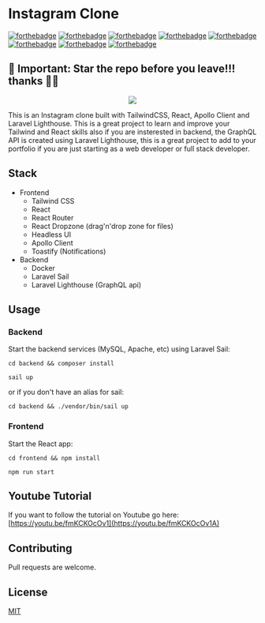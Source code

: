 # Instagram Clone

[![forthebadge](https://forthebadge.com/images/badges/fuck-it-ship-it.svg)](https://forthebadge.com)
[![forthebadge](https://forthebadge.com/images/badges/built-with-resentment.svg)](https://forthebadge.com)
[![forthebadge](https://forthebadge.com/images/badges/uses-css.svg)](https://forthebadge.com)
[![forthebadge](https://forthebadge.com/images/badges/powered-by-coffee.svg)](https://forthebadge.com)
[![forthebadge](https://forthebadge.com/images/badges/compatibility-emacs.svg)](https://forthebadge.com)
[![forthebadge](https://forthebadge.com/images/badges/you-didnt-ask-for-this.svg)](https://forthebadge.com)
[![forthebadge](https://forthebadge.com/images/badges/uses-css.svg)](https://forthebadge.com)
[![forthebadge](https://forthebadge.com/images/badges/ctrl-c-ctrl-v.svg)](https://forthebadge.com)
<h2>🛑 Important: Star the repo before you leave!!! thanks 🙏🏽 </h2>

<p align="center">
<a href="https://youtu.be/fmKCKOcOv1A"><img src="https://i.imgur.com/AWbBf1W.png"></a> 
</p>

This is an Instagram clone built with TailwindCSS, React, Apollo Client and Laravel Lighthouse. This is a great project to learn and improve your Tailwind and React skills also if you are insterested in backend, the GraphQL API is created using Laravel Lighthouse, this is a great project to add to your portfolio if you are just starting as a web developer or full stack developer.

## Stack
 - Frontend
    - Tailwind CSS
    - React 
    - React Router
    - React Dropzone (drag'n'drop zone for files)
    - Headless UI
    - Apollo Client
    - Toastify (Notifications)
  - Backend
    - Docker
    - Laravel Sail
    - Laravel Lighthouse (GraphQL api)

## Usage

### Backend

Start the backend services (MySQL, Apache, etc) using Laravel Sail:

`cd backend && composer install`

`sail up`

or if you don't have an alias for sail:

`cd backend && ./vendor/bin/sail up`

### Frontend

Start the React app:

`cd frontend && npm install`

`npm run start`

## Youtube Tutorial

If you want to follow the tutorial on Youtube go here: [https://youtu.be/fmKCKOcOv1](https://youtu.be/fmKCKOcOv1A)

## Contributing

Pull requests are welcome.

## License

[MIT](https://choosealicense.com/licenses/mit/)
